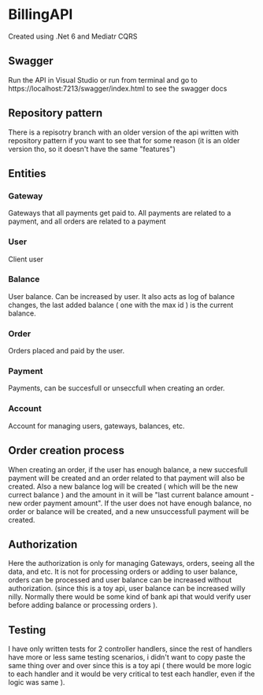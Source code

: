 # BillingAPI
Created using .Net 6 and Mediatr CQRS

## Swagger
Run the API in Visual Studio or run from terminal and go to https://localhost:7213/swagger/index.html to see the swagger docs

## Repository pattern
There is a repisotry branch with an older version of the api written with repository pattern if you want to see that for some reason (it is an older version tho, so it doesn't have the same "features")

## Entities

### Gateway
Gateways that all payments get paid to. All payments are related to a payment, and all orders are related to a payment

### User
Client user

### Balance
User balance. Can be increased by user. It also acts as log of balance changes, the last added balance ( one with the max id ) is the current balance.

### Order
Orders placed and paid by the user.

### Payment
Payments, can be succesfull or unseccfull when creating an order.

### Account
Account for managing users, gateways, balances, etc.

## Order creation process
When creating an order, if the user has enough balance, a new succesfull payment will be created and an order related to that payment will also be created. Also a new balance log will be created ( which will be the new currect balance ) and the amount in it will be "last current balance amount - new order payment amount".
If the user does not have enough balance, no order or balance will be created, and a new unsuccessfull payment will be created.

## Authorization
Here the authorization is only for managing Gateways, orders, seeing all the data, and etc. It is not for processing orders or adding to user balance, orders can be processed and user balance can be increased without authorization.
(since this is a toy api, user balance can be increased willy nilly. Normally there would be some kind of bank api that would verify user before adding balance or processing orders ).

## Testing
I have only written tests for 2 controller handlers, since the rest of handlers have more or less same testing scenarios, i didn't want to copy paste the same thing over and over since this is a toy api ( there would be more logic to each handler and it would be very critical to test each handler, even if the logic was same ).

